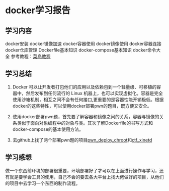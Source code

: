 # docker学习报告

## 学习内容

docker安装     docker镜像加速     docker容器使用     docker镜像使用     docker容器连接     docker仓库管理     Dockerfile基本知识     docker-compose基本知识     docker命令大全     参考教程：[菜鸟教程](https://www.runoob.com/docker/docker-tutorial.html)

## 学习总结

1. Docker 可以让开发者打包他们的应用以及依赖包到一个轻量级、可移植的容器中，然后发布到任何流行的 Linux 机器上，也可以实现虚拟化。容器是完全使用沙箱机制，相互之间不会有任何接口,更重要的是容器性能开销极低。根据docker的这些特性，可以使用docker部署pwn的题目，既方便又安全。

2. 使用docker部署pwn题，首先要了解容器和镜像之间的关系，容器与镜像的关系类似于面向对象编程中的对象与类。其次了解Dockerfile的书写方式和docker-compose的基本使用方法。
3. 去github上找了两个部署pwn题的项目[pwn_deploy_chroot](https://github.com/giantbranch/pwn_deploy_chroot)和[ctf_xinetd](https://github.com/Eadom/ctf_xinetd)

## 学习感想

做一个东西前环境的部署很重要，环境部署好了才可以在上面进行操作与学习，还有就是要学会工具的使用，自己不会的要去各大平台上找大佬做好的项目，从他们的项目中去学习一个东西的制作流程。